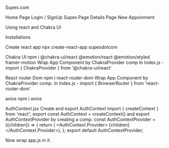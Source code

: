 Supes.com

Home Page 
Login / SignUp
Supes Page
Details Page
New Appoinment


Using react and Chakra UI


Installations 

Create react app
npx create-react-app supesdotcom

Chakra UI
npm i @chakra-ui/react @emotion/react @emotion/styled framer-motion
                   Wrap App Component by ChakraProvider comp
                       In Index.js
                            -    import { ChakraProvider } from '@chakra-ui/react'
                         <ChakraProvider>  
                                 <App />
                        </ChakraProvider>

React router Dom
npm i react-router-dom
                      Wrap App Component by ChakraProvider comp.  In Index.js
                             -   import { BrowserRouter } from 'react-router-dom'
                          <BrowserRouter>
                           <ChakraProvider>
                               <App />
                            </ChakraProvider>
                      </BrowserRouter>

axios 
npm i axios


AuthContext.jsx
Create and export AuthContext 
                      import { createContext } from 'react';
                      export const AuthContext = createContext() 
         and export AuthContextProvider by creating a comp. 
const AuthContextProvider = ({children}) => {
    return (
    <AuthContext.Provider>
      {children}
    </AuthContext.Provider>);
};
export default AuthContextProvider;

Now wrap app.js in it. 
<BrowserRouter>
    <ChakraProvider>
       <AuthContextProvider>
            <App />
        </AuthContextProvider>
    </ChakraProvider>
  </BrowserRouter>

